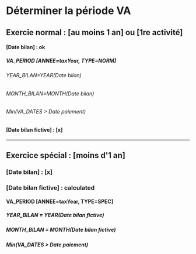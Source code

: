 # Déterminer la période VA

## Exercie normal : [au moins 1 an] ou [1re activité]


#### [Date bilan] : ok

##### VA_PERIOD [ANNEE=taxYear, TYPE=NORM]

###### YEAR_BILAN=YEAR(Date bilan)
###### MONTH_BILAN=MONTH(Date bilan)
###### Min(VA_DATES > Date paiement)


#### [Date bilan fictive] : [x]

---

## Exercice spécial : [moins d'1 an]


### [Date bilan] : [x]
### [Date bilan fictive] : calculated

#### VA_PERIOD [ANNEE=taxYear, TYPE=SPEC]

##### YEAR_BILAN = YEAR(Date bilan fictive) 
##### MONTH_BILAN = MONTH(Date bilan fictive) 
##### Min(VA_DATES > Date paiement) 
